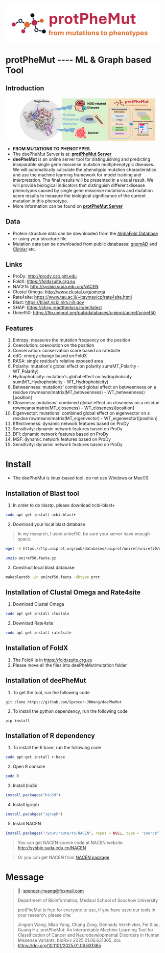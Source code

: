 ![APMA](Figure/LOGO.png)
# protPheMut ---- ML & Graph based Tool
## Introduction
![APMA](Figure/graph_abstract.png)
- **FROM MUTATIONS TO PHENOTYPES**
- The deePheMut Server is at: **[protPheMut Server](http://106.54.2.54/protPheMut)**
- **deePheMut** is an online server tool for distinguishing and predicting inseparable single gene missense mutation multiphenotypic diseases. We will automatically calculate the phenotypic mutation characteristics and use the machine learning framework for model training and interpretation. The final results will be presented in a visual result. We will provide biological indicators that distinguish different disease phenotypes caused by single gene missense mutations and mutation score results to measure the biological significance of the current mutation in this phenotype.
- More information can be found on **[protPheMut Server](http://106.54.2.54/protPheMut)**

## Data
- Protein structure data can be downloaded from the [AlphaFold Database](https://alphafold.ebi.ac.uk) or using your structure file
- Mutation data can be downloaded from public databases: [gnomAD](https://gnomad.broadinstitute.org) and [ClinVar](https://www.ncbi.nlm.nih.gov/clinvar/) etc.

## Links
- ProDy: http://prody.csb.pitt.edu
- FoldX: https://foldxsuite.crg.eu
- NACEN: http://sysbio.suda.edu.cn/NACEN
- Clustal Omega: http://www.clustal.org/omega
- Rate4site: https://www.tau.ac.il/~itaymay/cp/rate4site.html
- Blast: https://blast.ncbi.nlm.nih.gov
- SHAP: https://shap.readthedocs.io/en/latest
- Uniref50: https://ftp.uniprot.org/pub/databases/uniprot/uniref/uniref50

## Features
1. Entropy: measures the mutation frequency on the position
2. Coevolution: coevolution on the position
3. Conservation: conservation score based on rate4site
4. ddG: energy change based on FoldX
5. RASA: single residue's relative exposed area
6. Polarity: mutation's global effect on polarity sum(MT_Polarity - WT_Polarity)
7. Hydrophobicity: mutation's global effect on hydrophobicity sum(MT_Hydrophobicity - WT_Hydrophobicity)
8. Betweenness: mutations' combined global effect on betweenness on a residue rowmeans(matrix(MT_betweenness) - WT_betweenness)[position]
9. Closeness: mutations' combined global effect on closeness on a residue rowmeans(matrix(MT_closeness) - WT_closeness)[position]
10. Eigenvector: mutations' combined global effect on eigenvector on a residue rowmeans(matrix(MT_eigenvector) - WT_eigenvector)[position]
11. Effectiveness: dynamic network features based on ProDy
12. Sensitivity: dynamic network features based on ProDy
13. DFI: dynamic network features based on ProDy
14. MSF: dynamic network features based on ProDy
15. Sensitivity: dynamic network features based on ProDy


# Install
- The deePheMut is linux-based tool, do not use Windows or MacOS
## Installation of Blast tool
1. In order to do blastp, please download ncbi-blast+
```sh
sudo apt get install ncbi-blast+
```
2. Download your local blast database
> In my research, I used uniref50, be sure your server have enough space.
```sh
wget -h https://ftp.uniprot.org/pub/databases/uniprot/uniref/uniref50/uniref50.fasta.gz
```
```sh
unzip uniref50.fasta.gz
```
3. Construct local blast database
```sh
makeblastdb -in uniref50.fasta -dbtype prot
```
## Installation of Clustal Omega and Rate4site
1. Download Clustal Omega
```sh
sudo apt get install clustalo
```
2. Download Rate4site
```sh
sudo apt get install rate4site
```
## Installation of FoldX
1. The FoldX is in https://foldxsuite.crg.eu
2. Please move all the files into deePheMut/mutation folder

## Installation of deePheMut
1. To get the tool, run the following code
```
git clone https://github.com/Spencer-JRWang/deePheMut
```
2. To install the python dependency, run the following code
```
pip install .
```
## Installation of R dependency
1. To install the R base, run the following code
```sh
sudo apt-get install r-base
```
2. Open R console
```sh
sudo R
```
3. Install bio3d
```R
install.packages("bio3d")
```
4. Install igraph
```R
install.pacakges("igraph")
```
5. Install NACEN
```R
install.packages("/your/route/to/NACEN", repos = NULL, type = "source")
```
> You can get NACEN source code at NACEN website: http://sysbio.suda.edu.cn/NACEN

> Or you can get NACEN from [NACEN package](data/NACEN_0.1.0.tar.gz)


# Message

> 📧: spencer-jrwang@foxmail.com
>
> Department of Bioinformatics, Medical School of Soochow University
>
> protPheMut is free for everyone to use, if you have used our tools in your research, please cite: 
> 
> Jingran Wang, Miao Yang, Chang Zong, Gennady Verkhivker, Fei Xiao, Guang Hu. protPheMut: An Interpretable Machine Learning Tool for Classification of Cancer and Neurodevelopmental Disorders in Human Missense Variants. bioRxiv 2025.01.06.631365; doi: https://doi.org/10.1101/2025.01.06.631365

